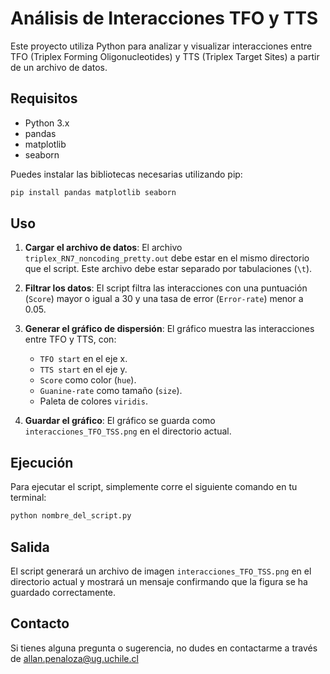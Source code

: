 # Análisis de Interacciones TFO y TTS

Este proyecto utiliza Python para analizar y visualizar interacciones entre TFO (Triplex Forming Oligonucleotides) y TTS (Triplex Target Sites) a partir de un archivo de datos.

## Requisitos

- Python 3.x
- pandas
- matplotlib
- seaborn

Puedes instalar las bibliotecas necesarias utilizando pip:

```bash
pip install pandas matplotlib seaborn
```

## Uso

1. **Cargar el archivo de datos**: El archivo `triplex_RN7_noncoding_pretty.out` debe estar en el mismo directorio que el script. Este archivo debe estar separado por tabulaciones (`\t`).

2. **Filtrar los datos**: El script filtra las interacciones con una puntuación (`Score`) mayor o igual a 30 y una tasa de error (`Error-rate`) menor a 0.05.

3. **Generar el gráfico de dispersión**: El gráfico muestra las interacciones entre TFO y TTS, con:
   - `TFO start` en el eje x.
   - `TTS start` en el eje y.
   - `Score` como color (`hue`).
   - `Guanine-rate` como tamaño (`size`).
   - Paleta de colores `viridis`.

4. **Guardar el gráfico**: El gráfico se guarda como `interacciones_TFO_TSS.png` en el directorio actual.

## Ejecución

Para ejecutar el script, simplemente corre el siguiente comando en tu terminal:

```bash
python nombre_del_script.py
```

## Salida

El script generará un archivo de imagen `interacciones_TFO_TSS.png` en el directorio actual y mostrará un mensaje confirmando que la figura se ha guardado correctamente.

## Contacto

Si tienes alguna pregunta o sugerencia, no dudes en contactarme a través de allan.penaloza@ug.uchile.cl
